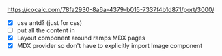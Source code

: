 https://cocalc.com/78fa2930-8a6a-4379-b015-7337f4b1d871/port/3000/

- [x] use antd? (just for css)
- [ ] put all the content in
- [x] Layout component around ramps MDX pages
- [x] MDX provider so don't have to explicitly import Image component

